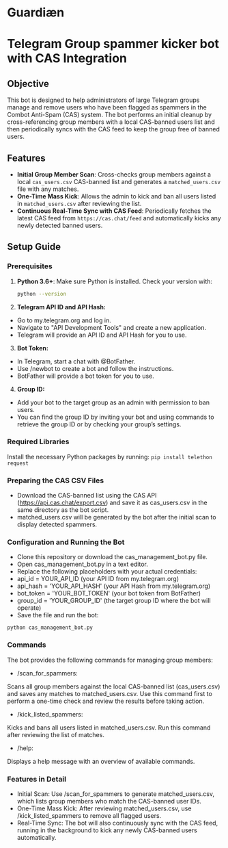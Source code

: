 # Guardiæn

# Telegram Group spammer kicker bot with CAS Integration

## Objective
This bot is designed to help administrators of large Telegram groups manage and remove users who have been flagged as spammers in the Combot Anti-Spam (CAS) system. The bot performs an initial cleanup by cross-referencing group members with a local CAS-banned users list and then periodically syncs with the CAS feed to keep the group free of banned users.

## Features

- **Initial Group Member Scan**: Cross-checks group members against a local `cas_users.csv` CAS-banned list and generates a `matched_users.csv` file with any matches.
- **One-Time Mass Kick**: Allows the admin to kick and ban all users listed in `matched_users.csv` after reviewing the list.
- **Continuous Real-Time Sync with CAS Feed**: Periodically fetches the latest CAS feed from `https://cas.chat/feed` and automatically kicks any newly detected banned users.

## Setup Guide

### Prerequisites

1. **Python 3.6+**: Make sure Python is installed. Check your version with:
   ```bash
   python --version

2. **Telegram API ID and API Hash:**
- Go to my.telegram.org and log in.
- Navigate to "API Development Tools" and create a new application.
- Telegram will provide an API ID and API Hash for you to use.

3. **Bot Token:**

- In Telegram, start a chat with @BotFather.
- Use /newbot to create a bot and follow the instructions.
- BotFather will provide a bot token for you to use.

4. **Group ID:**

- Add your bot to the target group as an admin with permission to ban users.
- You can find the group ID by inviting your bot and using commands to retrieve the group ID or by checking your group’s settings.

### Required Libraries

Install the necessary Python packages by running:
```pip install telethon request```

### Preparing the CAS CSV Files 
- Download the CAS-banned list using the CAS API (https://api.cas.chat/export.csv) and save it as cas_users.csv in the same directory as the bot script.
- matched_users.csv will be generated by the bot after the initial scan to display detected spammers.
  
### Configuration and Running the Bot
- Clone this repository or download the cas_management_bot.py file.
- Open cas_management_bot.py in a text editor.
- Replace the following placeholders with your actual credentials:
- api_id = YOUR_API_ID (your API ID from my.telegram.org)
- api_hash = 'YOUR_API_HASH' (your API Hash from my.telegram.org)
- bot_token = 'YOUR_BOT_TOKEN' (your bot token from BotFather)
- group_id = 'YOUR_GROUP_ID' (the target group ID where the bot will operate)
- Save the file and run the bot:

```python cas_management_bot.py```

### Commands
The bot provides the following commands for managing group members:

- /scan_for_spammers:

Scans all group members against the local CAS-banned list (cas_users.csv) and saves any matches to matched_users.csv.
Use this command first to perform a one-time check and review the results before taking action.

- /kick_listed_spammers:

Kicks and bans all users listed in matched_users.csv. Run this command after reviewing the list of matches.

- /help:

Displays a help message with an overview of available commands.

### Features in Detail

- Initial Scan: Use /scan_for_spammers to generate matched_users.csv, which lists group members who match the CAS-banned user IDs.
- One-Time Mass Kick: After reviewing matched_users.csv, use /kick_listed_spammers to remove all flagged users.
- Real-Time Sync: The bot will also continuously sync with the CAS feed, running in the background to kick any newly CAS-banned users automatically.
